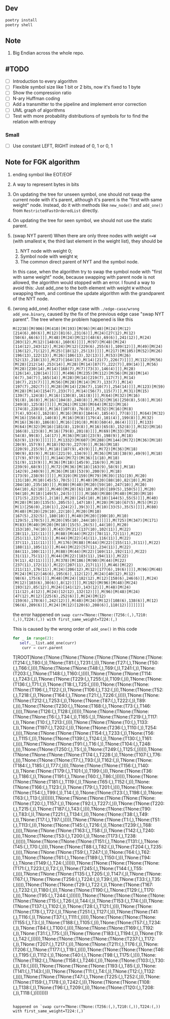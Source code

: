 ## Dev

```bash
poetry install
poetry shell
```

## Note

1. Big Endian across the whole repo.

## #TODO

- [ ] Introduction to every algorithm
- [ ] Flexible symbol size like 1 bit or 2 bits, now it's fixed to 1 byte
- [ ] Show the compression ratio
- [ ] N-ary Huffman coding
- [ ] Add a transmitter to the pipeline and implement error correction
- [ ] UML graph of algorithms
- [ ] Test with more probability distributions of symbols for to find the relation with entropy

### Small

- [ ] Use constant LEFT, RIGHT instead of 0, 1 or 0, 1

## Note for FGK algorithm

1. ending symbol like EOT/EOF
2. A way to represent bytes in bits
3. On updating the tree for unseen symbol, one should not swap the current node with it's parent, although it's parent is the "first with same weight" node. Instead, do it with methods like `new_node()` and `add_one()` from `RestrictedFastOrderedList` directly.
4. On updating the tree for seen symbol, we should not use the static parent.
5. (swap NYT parent) When there are only three nodes with weight `<=W` (with smallest `W`, the third last element in the weight list), they should be

   1. NYT node with weight 0;
   2. Symbol node with weight `W`;
   3. The common direct parent of NYT and the symbol node.

   In this case, when the algorithm try to swap the symbol node with "first with same weight" node, because swapping with parent node is not allowed, the algorithm would stopped with an error.
   I found a way to avoid this: Just add_one to the both element with weight `W` without swapping them, and continue the update algorithm with the grandparent of the NYT node.

6. (wrong add_one) Another edge case with `./edge-case/wrong add_one.binary`, caused by the fix of the previous edge case "swap NYT parent". The tree where the problem happened is like this

   ```text
   M(2238)[M(906)[M(410)[M(193)[M(96)[M(48)[M(24)[M(12)[214(6),80(6)],M(12)[81(6),231(6)]],M(24)[27(12),M(12)[50(6),66(6)]]],M(48)[M(24)[M(12)[48(6),69(6)],241(12)],M(24)[203(12),M(12)[148(6),160(6)]]]],M(97)[M(48)[M(24)[114(12),243(12)],M(24)[M(12)[229(6),255(6)],109(12)]],M(49)[M(24)[136(12),71(12)],M(25)[18(12),25(13)]]]],M(217)[M(105)[M(52)[M(26)[196(13),122(13)],M(26)[106(13),32(13)]],M(53)[M(26)[52(13),218(13)],M(27)[164(13),M(14)[21(7),226(7)]]]],M(112)[M(56)[M(28)[212(14),253(14)],M(28)[M(14)[87(7),222(7)],89(14)]],M(56)[M(28)[230(14),M(14)[168(7),M(7)[73(3),146(4)]]],M(28)[126(14),128(14)]]]]],M(496)[M(235)[M(112)[M(56)[M(28)[M(14)[6(7),34(7)],165(14)],M(28)[M(14)[219(7),117(7)],M(14)[10(7),213(7)]]],M(56)[M(28)[M(14)[M(7),133(7)],M(14)[197(7),202(7)]],M(28)[M(14)[236(7),110(7)],254(14)]]],M(123)[M(59)[M(28)[M(14)[154(7),233(7)],M(14)[56(7),115(7)]],M(31)[M(15)[139(7),124(8)],M(16)[130(8),161(8)]]],M(64)[M(32)[M(16)[91(8),16(8)],M(16)[104(8),248(8)]],M(32)[M(16)[250(8),5(8)],M(16)[249(8),125(8)]]]]],M(261)[M(128)[M(64)[M(32)[M(16)[174(8),228(8)],M(16)[107(8),76(8)]],M(32)[M(16)[M(8)[7(4),93(4)],162(8)],M(16)[M(8)[184(4),185(4)],77(8)]]],M(64)[M(32)[M(16)[156(8),140(8)],M(16)[M(8)[179(4),101(4)],199(8)]],M(32)[M(16)[36(8),186(8)],M(16)[191(8),M(8)[60(4),86(4)]]]]],M(133)[M(64)[M(32)[M(16)[181(8),119(8)],M(16)[65(8),152(8)]],M(32)[M(16)[166(8),123(8)],M(16)[79(8),201(8)]]],M(69)[M(33)[M(16)[54(8),99(8)],14(17)],M(36)[M(18)[23(9),198(9)],M(18)[63(9),13(9)]]]]]]],M(1332)[M(607)[M(288)[M(144)[M(72)[M(36)[M(18)[20(9),157(9)],M(18)[92(9),227(9)]],M(36)[M(18)[220(9),215(9)],M(18)[187(9),43(9)]]],M(72)[M(36)[M(18)[90(9),83(9)],M(18)[221(9),134(9)]],M(36)[M(18)[38(9),49(9)],M(18)[17(9),97(9)]]]],M(144)[M(72)[M(36)[1(18),M(18)[51(9),113(9)]],M(36)[M(18)[145(9),216(9)],M(18)[239(9),68(9)]]],M(72)[M(36)[M(18)[163(9),58(9)],M(18)[142(9),240(9)]],M(36)[M(18)[53(9),200(9)],M(18)[173(9),238(9)]]]]],M(319)[M(159)[M(79)[M(39)[151(19),M(20)[131(10),M(10)[45(5),70(5)]]],M(40)[M(20)[88(10),82(10)],M(20)[204(10),235(10)]]],M(80)[M(40)[M(20)[59(10),247(10)],M(20)[64(10),62(10)]],M(40)[M(20)[61(10),M(10)[189(5),150(5)]],M(20)[94(10),M(10)[149(5),24(5)]]]]],M(160)[M(80)[M(40)[M(20)[M(10)[171(5),223(5)],2(10)],M(20)[245(10),M(10)[144(5),55(5)]]],M(40)[M(20)[M(10)[135(5),205(5)],147(10)],M(20)[M(10)[67(5),M(5)[M(2)[M(1)[256(0),210(1)],224(2)],39(3)]],M(10)[33(5),35(5)]]]],M(80)[M(40)[M(20)[29(10),22(10)],M(20)[M(10)[167(5),232(5)],180(10)]],M(40)[M(20)[190(10),M(10)[129(5),170(5)]],M(20)[95(10),244(10)]]]]]],M(725)[M(347)[M(171)[M(83)[M(40)[M(20)[M(10)[15(5),26(5)],44(10)],M(20)[153(10),74(10)]],M(43)[M(21)[137(10),102(11)],M(22)[28(11),121(11)]]],M(88)[M(44)[M(22)[78(11),72(11)],M(22)[251(11),127(11)]],M(44)[M(22)[41(11),116(11)],M(22)[37(11),111(11)]]]],M(176)[M(88)[M(44)[M(22)[155(11),3(11)],M(22)[188(11),105(11)]],M(44)[M(22)[57(11),234(11)],M(22)[84(11),100(11)]]],M(88)[M(44)[M(22)[169(11),192(11)],M(22)[31(11),75(11)]],M(44)[M(22)[183(11),194(11)],M(22)[9(11),42(11)]]]]],M(378)[M(186)[M(90)[M(44)[M(22)[237(11),172(11)],M(22)[207(11),217(11)]],M(46)[M(22)[211(11),176(11)],M(24)[206(12),M(12)[177(6),19(6)]]]],M(96)[M(48)[M(24)[M(12)[46(6),195(6)],112(12)],M(24)[40(12),M(12)[98(6),175(6)]]],M(48)[M(24)[182(12),M(12)[158(6),246(6)]],M(24)[M(12)[103(6),30(6)],8(12)]]]],M(192)[M(96)[M(48)[M(24)[193(12),85(12)],M(24)[141(12),143(12)]],M(48)[M(24)[11(12),4(12)],M(24)[12(12),132(12)]]],M(96)[M(48)[M(24)[47(12),M(12)[225(6),252(6)]],M(24)[M(12)[159(6),178(6)],242(12)]],M(48)[M(24)[M(12)[108(6),138(6)],M(12)[96(6),209(6)]],M(24)[M(12)[120(6),208(6)],118(12)]]]]]]]]
   ```

   the error happened on `swap curr=TNone:(TNone:(T256:(,),T210:(,)),T224:(,)) with first_same_weight=T224:(,)`

   This is caused by the wrong order of `add_one()` in this code

   ```py
   for _ in range(2):
      self.__list.add_one(curr)
       curr = curr.parent
   ```
   T[ROOT]None:(TNone:(TNone:(TNone:(TNone:(TNone:(TNone:(TNone:(T214:(,),T80:(,)),TNone:(T81:(,),T231:(,))),TNone:(T27:(,),TNone:(T50:(,),T66:(,)))),TNone:(TNone:(TNone:(T48:(,),T69:(,)),T241:(,)),TNone:(T203:(,),TNone:(T148:(,),T160:(,))))),TNone:(TNone:(TNone:(T114:(,),T243:(,)),TNone:(TNone:(T229:(,),T255:(,)),T109:(,))),TNone:(TNone:(T136:(,),T71:(,)),TNone:(T18:(,),T25:(,))))),TNone:(TNone:(TNone:(TNone:(T196:(,),T122:(,)),TNone:(T106:(,),T32:(,))),TNone:(TNone:(T52:(,),T218:(,)),TNone:(T164:(,),TNone:(T21:(,),T226:(,))))),TNone:(TNone:(TNone:(T212:(,),T253:(,)),TNone:(TNone:(T87:(,),T222:(,)),T89:(,))),TNone:(TNone:(T230:(,),TNone:(T168:(,),TNone:(T73:(,),T146:(,)))),TNone:(T126:(,),T128:(,)))))),TNone:(TNone:(TNone:(TNone:(TNone:(TNone:(T6:(,),T34:(,)),T165:(,)),TNone:(TNone:(T219:(,),T117:(,)),TNone:(T10:(,),T213:(,)))),TNone:(TNone:(TNone:(T0:(,),T133:(,)),TNone:(T197:(,),T202:(,))),TNone:(TNone:(T236:(,),T110:(,)),T254:(,)))),TNone:(TNone:(TNone:(TNone:(T154:(,),T233:(,)),TNone:(T56:(,),T115:(,))),TNone:(TNone:(T139:(,),T124:(,)),TNone:(T130:(,),T161:(,)))),TNone:(TNone:(TNone:(T91:(,),T16:(,)),TNone:(T104:(,),T248:(,))),TNone:(TNone:(T250:(,),T5:(,)),TNone:(T249:(,),T125:(,)))))),TNone:(TNone:(TNone:(TNone:(TNone:(T174:(,),T228:(,)),TNone:(T107:(,),T76:(,))),TNone:(TNone:(TNone:(T7:(,),T93:(,)),T162:(,)),TNone:(TNone:(T184:(,),T185:(,)),T77:(,)))),TNone:(TNone:(TNone:(T156:(,),T140:(,)),TNone:(TNone:(T179:(,),T101:(,)),T199:(,))),TNone:(TNone:(T36:(,),T186:(,)),TNone:(T191:(,),TNone:(T60:(,),T86:(,)))))),TNone:(TNone:(TNone:(TNone:(T181:(,),T119:(,)),TNone:(T65:(,),T152:(,))),TNone:(TNone:(T166:(,),T123:(,)),TNone:(T79:(,),T201:(,)))),TNone:(TNone:(TNone:(T54:(,),T99:(,)),T14:(,)),TNone:(TNone:(T23:(,),T198:(,)),TNone:(T63:(,),T13:(,)))))))),TNone:(TNone:(TNone:(TNone:(TNone:(TNone:(TNone:(T20:(,),T157:(,)),TNone:(T92:(,),T227:(,))),TNone:(TNone:(T220:(,),T215:(,)),TNone:(T187:(,),T43:(,)))),TNone:(TNone:(TNone:(T90:(,),T83:(,)),TNone:(T221:(,),T134:(,))),TNone:(TNone:(T38:(,),T49:(,)),TNone:(T17:(,),T97:(,))))),TNone:(TNone:(TNone:(T1:(,),TNone:(T51:(,),T113:(,))),TNone:(TNone:(T145:(,),T216:(,)),TNone:(T239:(,),T68:(,)))),TNone:(TNone:(TNone:(T163:(,),T58:(,)),TNone:(T142:(,),T240:(,))),TNone:(TNone:(T53:(,),T200:(,)),TNone:(T173:(,),T238:(,)))))),TNone:(TNone:(TNone:(TNone:(T151:(,),TNone:(T131:(,),TNone:(T45:(,),T70:(,)))),TNone:(TNone:(T88:(,),T82:(,)),TNone:(T204:(,),T235:(,)))),TNone:(TNone:(TNone:(T59:(,),T247:(,)),TNone:(T64:(,),T62:(,))),TNone:(TNone:(T61:(,),TNone:(T189:(,),T150:(,))),TNone:(T94:(,),TNone:(T149:(,),T24:(,)))))),TNone:(TNone:(TNone:(TNone:(TNone:(T171:(,),T223:(,)),T2:(,)),TNone:(T245:(,),TNone:(T144:(,),T55:(,)))),TNone:(TNone:(TNone:(T135:(,),T205:(,)),T147:(,)),TNone:(TNone:(T67:(,),TNone:(TNone:(T256:(,),T224:(,)),T39:(,))),TNone:(T33:(,),T35:(,))))),TNone:(TNone:(TNone:(T29:(,),T22:(,)),TNone:(TNone:(T167:(,),T232:(,)),T180:(,))),TNone:(TNone:(T190:(,),TNone:(T129:(,),T170:(,))),TNone:(T95:(,),T244:(,))))))),TNone:(TNone:(TNone:(TNone:(TNone:(TNone:(TNone:(T15:(,),T26:(,)),T44:(,)),TNone:(T153:(,),T74:(,))),TNone:(TNone:(T137:(,),T102:(,)),TNone:(T28:(,),T121:(,)))),TNone:(TNone:(TNone:(T78:(,),T72:(,)),TNone:(T251:(,),T127:(,))),TNone:(TNone:(T41:(,),T116:(,)),TNone:(T37:(,),T111:(,))))),TNone:(TNone:(TNone:(TNone:(T155:(,),T3:(,)),TNone:(T188:(,),T105:(,))),TNone:(TNone:(T57:(,),T234:(,)),TNone:(T84:(,),T100:(,)))),TNone:(TNone:(TNone:(T169:(,),T192:(,)),TNone:(T31:(,),T75:(,))),TNone:(TNone:(T183:(,),T194:(,)),TNone:(T9:(,),T42:(,)))))),TNone:(TNone:(TNone:(TNone:(TNone:(T237:(,),T172:(,)),TNone:(T207:(,),T217:(,))),TNone:(TNone:(T211:(,),T176:(,)),TNone:(T206:(,),TNone:(T177:(,),T19:(,))))),TNone:(TNone:(TNone:(TNone:(T46:(,),T195:(,)),T112:(,)),TNone:(T40:(,),TNone:(T98:(,),T175:(,)))),TNone:(TNone:(T182:(,),TNone:(T158:(,),T246:(,))),TNone:(TNone:(T103:(,),T30:(,)),T8:(,))))),TNone:(TNone:(TNone:(TNone:(T193:(,),T85:(,)),TNone:(T141:(,),T143:(,))),TNone:(TNone:(T11:(,),T4:(,)),TNone:(T12:(,),T132:(,)))),TNone:(TNone:(TNone:(T47:(,),TNone:(T225:(,),T252:(,))),TNone:(TNone:(T159:(,),T178:(,)),T242:(,))),TNone:(TNone:(TNone:(T108:(,),T138:(,)),TNone:(T96:(,),T209:(,))),TNone:(TNone:(T120:(,),T208:(,)),T118:(,)))))))))
   ```

   happened on `swap curr=TNone:(TNone:(T256:(,),T210:(,)),T224:(,)) with first_same_weight=T224:(,)`
